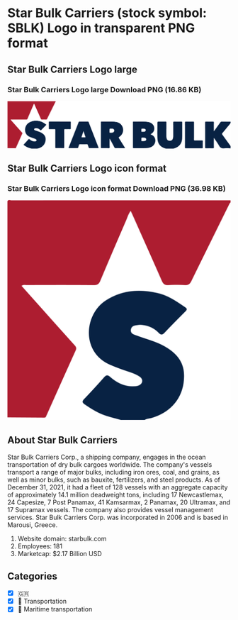 # Star Bulk Carriers (stock symbol: SBLK) Logo in transparent PNG format

## Star Bulk Carriers Logo large

### Star Bulk Carriers Logo large Download PNG (16.86 KB)

![Star Bulk Carriers Logo large Download PNG (16.86 KB)](/img/orig/SBLK_BIG-e4b6264c.png)

## Star Bulk Carriers Logo icon format

### Star Bulk Carriers Logo icon format Download PNG (36.98 KB)

![Star Bulk Carriers Logo icon format Download PNG (36.98 KB)](/img/orig/SBLK-a29fd743.png)

## About Star Bulk Carriers

Star Bulk Carriers Corp., a shipping company, engages in the ocean transportation of dry bulk cargoes worldwide. The company's vessels transport a range of major bulks, including iron ores, coal, and grains, as well as minor bulks, such as bauxite, fertilizers, and steel products. As of December 31, 2021, it had a fleet of 128 vessels with an aggregate capacity of approximately 14.1 million deadweight tons, including 17 Newcastlemax, 24 Capesize, 7 Post Panamax, 41 Kamsarmax, 2 Panamax, 20 Ultramax, and 17 Supramax vessels. The company also provides vessel management services. Star Bulk Carriers Corp. was incorporated in 2006 and is based in Marousi, Greece.

1. Website domain: starbulk.com
2. Employees: 181
3. Marketcap: $2.17 Billion USD


## Categories
- [x] 🇬🇷
- [x] 🚚 Transportation
- [x] 🚢 Maritime transportation
